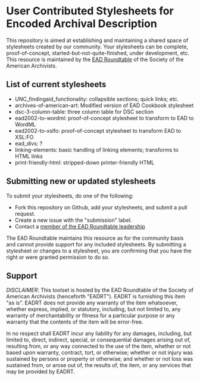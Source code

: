 User Contributed Stylesheets for Encoded Archival Description
=============================================================

This repository is aimed at establishing and maintaining a shared space of stylesheets created by our community. Your stylesheets can be complete, proof-of-concept, started-but-not-quite-finished, under development, etc. This resource is maintained by the [EAD Roundtable](www2.archivists.org/groups/encoded-archival-description-ead-roundtable) of the Society of the American Archivists.

List of current stylesheets
---------------------------

* UNC\_findingaid\_functionality: collapsible sections; quick links; etc.
* archives-of-american-art: Modified version of EAD Cookbook stylesheet
* dsc-3-column-table: three column table for DSC section
* ead2002-to-wordml: proof-of-concept stylesheet to transform to EAD to WordML
* ead2002-to-xslfo: proof-of-concept stylesheet to transform EAD to XSL:FO
* ead\_divs: ?
* linking-elements: basic handling of linking elements; transforms to HTML links
* print-friendly-html: stripped-down printer-friendly HTML

Submitting new or updated stylesheets
-------------------------------------

To submit your stylesheets, do one of the following:

* Fork this repository on Github, add your stylesheets, and submit a pull request.
* Create a new issue with the "submission" label.
* Contact a [member of the EAD Roundtable leadership](http://saa.archivists.org/4DCGI/committees/Roles.html?Action=Show_Comm_Roles&CommCode=SAA**CTBL-EAD&Name=Officers&Status=Active)

The EAD Roundtable maintains this resource as for the community basis and cannot provide support for any included stylesheets. By submitting a stylesheet or changes to a stylesheet, you are confirming that you have the right or were granted permission to do so.

Support
-------

_DISCLAIMER_: This toolset is hosted by the EAD Roundtable of the Society of American Archivists (henceforth "EADRT"). EADRT is furnishing this item "as is". EADRT does not provide any warranty of the item whatsoever, whether express, implied, or statutory, including, but not limited to, any warranty of merchantability or fitness for a particular purpose or any warranty that the contents of the item will be error-free.

In no respect shall EADRT incur any liability for any damages, including, but limited to, direct, indirect, special, or consequential damages arising out of, resulting from, or any way connected to the use of the item, whether or not based upon warranty, contract, tort, or otherwise; whether or not injury was sustained by persons or property or otherwise; and whether or not loss was sustained from, or arose out of, the results of, the item, or any services that may be provided by EADRT. 
